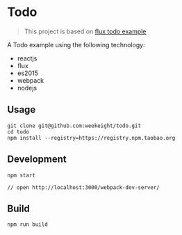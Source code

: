 # Todo

> This project is based on [flux todo example](https://github.com/facebook/flux/tree/master/examples/flux-todomvc)

A Todo example using the following technology:

- reactjs
- flux
- es2015
- webpack
- nodejs

## Usage

```
git clone git@github.com:weekeight/todo.git
cd todo
npm install --registry=https://registry.npm.taobao.org
```

## Development

```
npm start

// open http://localhost:3000/webpack-dev-server/
```

## Build

```
npm run build
```